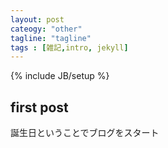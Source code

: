 ```yaml
---
layout: post
cateogy: "other"
tagline: "tagline"
tags : [雑記,intro, jekyll]
---
```

{% include JB/setup %}

## first post
誕生日ということでブログをスタート
